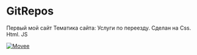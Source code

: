 # GitRepos
Первый мой сайт
Тематика сайта: Услуги по переезду.
Сделан на Css. Html. JS

<a href="https://ibb.co/RYYj9sd"><img src="https://i.ibb.co/VJJwtz5/Movee.png" alt="Movee" border="0"></a>

